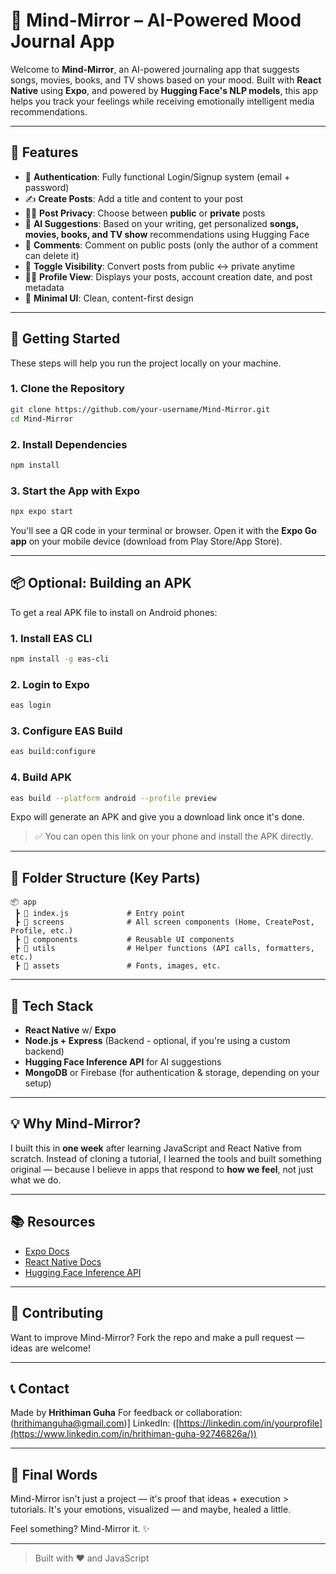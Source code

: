 # 🎵 Mind-Mirror – AI-Powered Mood Journal App

Welcome to **Mind-Mirror**, an AI-powered journaling app that suggests songs, movies, books, and TV shows based on your mood. Built with **React Native** using **Expo**, and powered by **Hugging Face's NLP models**, this app helps you track your feelings while receiving emotionally intelligent media recommendations.

---

## 📱 Features

* 🔐 **Authentication**: Fully functional Login/Signup system (email + password)
* ✍️ **Create Posts**: Add a title and content to your post
* 🕵️‍♂️ **Post Privacy**: Choose between **public** or **private** posts
* 🤖 **AI Suggestions**: Based on your writing, get personalized **songs, movies, books, and TV show** recommendations using Hugging Face
* 💬 **Comments**: Comment on public posts (only the author of a comment can delete it)
* 🔄 **Toggle Visibility**: Convert posts from public ↔ private anytime
* 🧑‍💼 **Profile View**: Displays your posts, account creation date, and post metadata
* 🎨 **Minimal UI**: Clean, content-first design

---

## 🚀 Getting Started

These steps will help you run the project locally on your machine.

### 1. Clone the Repository

```bash
git clone https://github.com/your-username/Mind-Mirror.git
cd Mind-Mirror
```

### 2. Install Dependencies

```bash
npm install
```

### 3. Start the App with Expo

```bash
npx expo start
```

You'll see a QR code in your terminal or browser. Open it with the **Expo Go app** on your mobile device (download from Play Store/App Store).

---

## 📦 Optional: Building an APK

To get a real APK file to install on Android phones:

### 1. Install EAS CLI

```bash
npm install -g eas-cli
```

### 2. Login to Expo

```bash
eas login
```

### 3. Configure EAS Build

```bash
eas build:configure
```

### 4. Build APK

```bash
eas build --platform android --profile preview
```

Expo will generate an APK and give you a download link once it's done.

> ✅ You can open this link on your phone and install the APK directly.

---

## 📁 Folder Structure (Key Parts)

```
📦 app
 ┣ 📜 index.js             # Entry point
 ┣ 📂 screens              # All screen components (Home, CreatePost, Profile, etc.)
 ┣ 📂 components           # Reusable UI components
 ┣ 📂 utils                # Helper functions (API calls, formatters, etc.)
 ┣ 📂 assets               # Fonts, images, etc.
```

---

## 🔌 Tech Stack

* **React Native** w/ **Expo**
* **Node.js + Express** (Backend - optional, if you're using a custom backend)
* **Hugging Face Inference API** for AI suggestions
* **MongoDB** or Firebase (for authentication & storage, depending on your setup)

---

## 💡 Why Mind-Mirror?

I built this in **one week** after learning JavaScript and React Native from scratch. Instead of cloning a tutorial, I learned the tools and built something original — because I believe in apps that respond to **how we feel**, not just what we do.

---

## 📚 Resources

* [Expo Docs](https://docs.expo.dev/)
* [React Native Docs](https://reactnative.dev/docs/getting-started)
* [Hugging Face Inference API](https://huggingface.co/inference-api)

---

## 🙌 Contributing

Want to improve Mind-Mirror? Fork the repo and make a pull request — ideas are welcome!

---

## 📞 Contact

Made by **Hrithiman Guha**
For feedback or collaboration: \(hrithimanguha@gmail.com)]
LinkedIn: ([https://linkedin.com/in/yourprofile](https://www.linkedin.com/in/hrithiman-guha-92746826a/))

---

## 🌟 Final Words

Mind-Mirror isn't just a project — it's proof that ideas + execution > tutorials. It's your emotions, visualized — and maybe, healed a little.

Feel something? Mind-Mirror it. ✨

---

> Built with ❤️ and JavaScript
